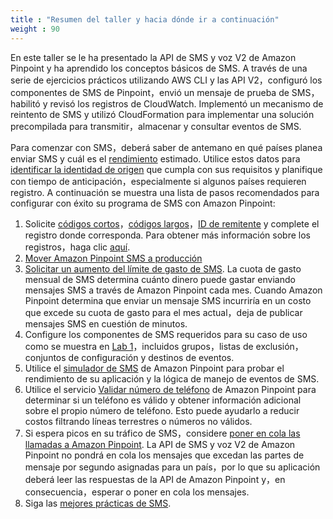 ```yaml
---
title : "Resumen del taller y hacia dónde ir a continuación"
weight : 90
---
```


En este taller se le ha presentado la API de SMS y voz V2 de Amazon Pinpoint y ha aprendido los conceptos básicos de SMS. A través de una serie de ejercicios prácticos utilizando AWS CLI y las API V2，configuró los componentes de SMS de Pinpoint，envió un mensaje de prueba de SMS，habilitó y revisó los registros de CloudWatch. Implementó un mecanismo de reintento de SMS y utilizó CloudFormation para implementar una solución precompilada para transmitir，almacenar y consultar eventos de SMS.

Para comenzar con SMS，deberá saber de antemano en qué países planea enviar SMS y cuál es el [rendimiento](https://docs.aws.amazon.com/sms-voice/latest/userguide/sms-limitations-mps.html) estimado. Utilice estos datos para [identificar la identidad de origen](https://docs.aws.amazon.com/pinpoint/latest/userguide/channels-sms-countries.html) que cumpla con sus requisitos y planifique con tiempo de anticipación，especialmente si algunos países requieren registro. A continuación se muestra una lista de pasos recomendados para configurar con éxito su programa de SMS con Amazon Pinpoint:

1. Solicite [códigos cortos](https://docs.aws.amazon.com/sms-voice/latest/userguide/phone-numbers-request-short-code.html)，[códigos largos](https://docs.aws.amazon.com/sms-voice/latest/userguide/phone-numbers-long-code.html)，[ID de remitente](https://docs.aws.amazon.com/sms-voice/latest/userguide/sender-id-request.html) y complete el registro donde corresponda. Para obtener más información sobre los registros，haga clic [aquí](https://docs.aws.amazon.com/sms-voice/latest/userguide/registrations.html).
2. [Mover Amazon Pinpoint SMS a producción](https://docs.aws.amazon.com/sms-voice/latest/userguide/sandbox.html#sandbox-sms-move-to-production)
3. [Solicitar un aumento del límite de gasto de SMS](https://docs.aws.amazon.com/sms-voice/latest/userguide/awssupport-spend-threshold.html). La cuota de gasto mensual de SMS determina cuánto dinero puede gastar enviando mensajes SMS a través de Amazon Pinpoint cada mes. Cuando Amazon Pinpoint determina que enviar un mensaje SMS incurriría en un costo que excede su cuota de gasto para el mes actual，deja de publicar mensajes SMS en cuestión de minutos.
4. Configure los componentes de SMS requeridos para su caso de uso como se muestra en [Lab 1](/lab1-sms-setup)，incluidos grupos，listas de exclusión，conjuntos de configuración y destinos de eventos.
5. Utilice el [simulador de SMS](https://docs.aws.amazon.com/sms-voice/latest/userguide/test-phone-numbers.html) de Amazon Pinpoint para probar el rendimiento de su aplicación y la lógica de manejo de eventos de SMS.
6. Utilice el servicio [Validar número de teléfono](https://docs.aws.amazon.com/pinpoint/latest/developerguide/validate-phone-numbers.html) de Amazon Pinpoint para determinar si un teléfono es válido y obtener información adicional sobre el propio número de teléfono. Esto puede ayudarlo a reducir costos filtrando líneas terrestres o números no válidos.
7. Si espera picos en su tráfico de SMS，considere [poner en cola las llamadas a Amazon Pinpoint](https://aws.amazon.com/blogs/messaging-and-targeting/queueing-amazon-pinpoint-api-calls-to-distribute-sms-spikes/). La API de SMS y voz V2 de Amazon Pinpoint no pondrá en cola los mensajes que excedan las partes de mensaje por segundo asignadas para un país，por lo que su aplicación deberá leer las respuestas de la API de Amazon Pinpoint y，en consecuencia，esperar o poner en cola los mensajes.
8. Siga las [mejores prácticas de SMS](https://docs.aws.amazon.com/sms-voice/latest/userguide/best-practices.html).